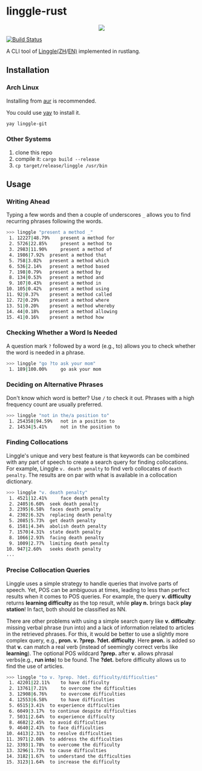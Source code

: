 # linggle-rust

<div align="center"><img src="https://linggle.com/static/img/linggle-logo.png" /></div>

[![Build Status](https://travis-ci.org/OIdiotLin/linggle-rust.svg?branch=master)](https://travis-ci.org/OIdiotLin/linggle-rust)


A CLI tool of [Linggle(ZH](https://linggle.com)/[EN)](https://linggle.com/en) implemented in rustlang.

## Installation

### Arch Linux

Installing from [aur](https://aur.archlinux.org/packages/linggle-git/) is recommended.

You could use [yay](https://github.com/Jguer/yay) to install it.

```bash
yay linggle-git
```

### Other Systems

1. clone this repo 
2. compile it: `cargo build --release`
3. `cp target/release/linggle /usr/bin`

## Usage

### Writing Ahead

Typing a few words and then a couple of underscores `_` allows you to find recurring phrases following the words.

```bash
>>> linggle "present a method _"
 1. 12227|48.79% 	present a method for
 2. 5726|22.85% 	present a method to
 3. 2983|11.90% 	present a method of
 4. 1986|7.92% 	present a method that
 5. 758|3.02% 	present a method which
 6. 536|2.14% 	present a method based
 7. 198|0.79% 	present a method by
 8. 134|0.53% 	present a method and
 9. 107|0.43% 	present a method in
10. 105|0.42% 	present a method using
11. 92|0.37% 	present a method called
12. 72|0.29% 	present a method where
13. 51|0.20% 	present a method whereby
14. 44|0.18% 	present a method allowing
15. 41|0.16% 	present a method how
```

### Checking Whether a Word Is Needed

A question mark `?` followed by a word (e.g., to) allows you to check whether the word is needed in a phrase.

```bash
>>> linggle "go ?to ask your mom"
 1. 189|100.00% 	go ask your mom
```

### Deciding on Alternative Phrases

Don't know which word is better? Use `/` to check it out. Phrases with a high frequency count are usually preferred.

```bash
>>> linggle "not in the/a position to"
 1. 254358|94.59% 	not in a position to
 2. 14534|5.41% 	not in the position to
```

### Finding Collocations

Linggle's unique and very best feature is that keywords can be combined with any part of speech to create a search query for finding collocations. For example, Linggle `v. death penalty` to find verb collocates of `death penalty`. The results are on par with what is available in a collocation dictionary.

```bash
>>> linggle "v. death penalty"
 1. 4521|12.41% 	face death penalty
 2. 2405|6.60% 	seek death penalty
 3. 2395|6.58% 	faces death penalty
 4. 2302|6.32% 	replacing death penalty
 5. 2085|5.73% 	get death penalty
 6. 1581|4.34% 	abolish death penalty
 7. 1570|4.31% 	state death penalty
 8. 1066|2.93% 	facing death penalty
 9. 1009|2.77% 	limiting death penalty
10. 947|2.60% 	seeks death penalty
...
```

### Precise Collocation Queries

Linggle uses a simple strategy to handle queries that involve parts of speech. Yet, POS can be ambiguous at times, leading to less than perfect results when it comes to POS queries. For example, the query **v. difficulty** returns **learning difficulty** as the top result, while **play n.** brings back **play station**! In fact, both should be classified as NN. 

There are other problems with using a simple search query like **v. difficulty**: missing verbal phrase (run into) and a lack of information related to articles in the retrieved phrases. For this, it would be better to use a slightly more complex query, e.g., **pron. v. ?prep. ?det. difficulty**. Here **pron.** is added so that **v.** can match a real verb (instead of seemingly correct verbs like **learning**). The optional POS wildcard **?prep.** after **v.** allows phrasal verbs(e.g., **run into**) to be found. The **?det.** before difficulty allows us to find the use of articles.

```bash
>>> linggle "to v. ?prep. ?det. difficulty/difficulties"
 1. 42201|22.11% 	to have difficulty
 2. 13761|7.21% 	to overcome the difficulties
 3. 12908|6.76% 	to overcome difficulties
 4. 12553|6.58% 	to have difficulties
 5. 6515|3.41% 	to experience difficulties
 6. 6049|3.17% 	to continue despite difficulties
 7. 5031|2.64% 	to experience difficulty
 8. 4682|2.45% 	to avoid difficulties
 9. 4640|2.43% 	to face difficulties
10. 4413|2.31% 	to resolve difficulties
11. 3971|2.08% 	to address the difficulties
12. 3393|1.78% 	to overcome the difficulty
13. 3296|1.73% 	to cause difficulties
14. 3182|1.67% 	to understand the difficulties
15. 3123|1.64% 	to increase the difficulty

```